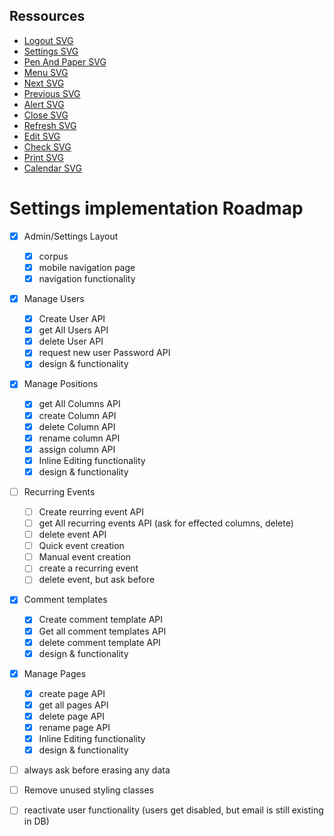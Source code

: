 ## Ressources

- [Logout SVG](https://www.svgrepo.com/svg/115080/logout)
- [Settings SVG](https://www.svgrepo.com/svg/11478/settings)
- [Pen And Paper SVG](https://www.svgrepo.com/svg/41783/pen-and-paper)
- [Menu SVG](https://www.svgrepo.com/svg/3034/menu)
- [Next SVG](https://www.svgrepo.com/svg/3667/next)
- [Previous SVG](https://www.svgrepo.com/svg/79187/left-arrow)
- [Alert SVG](https://www.svgrepo.com/svg/204957/alert)
- [Close SVG](https://www.svgrepo.com/svg/30681/close)
- [Refresh SVG](https://www.svgrepo.com/svg/76889/refresh)
- [Edit SVG](https://www.svgrepo.com/svg/56967/edit)
- [Check SVG](https://www.svgrepo.com/svg/125862/check)
- [Print SVG](https://www.svgrepo.com/svg/476458/print)
- [Calendar SVG](https://www.svgrepo.com/svg/511575/calendar-1322)

# Settings implementation Roadmap

- [x] Admin/Settings Layout

  - [x] corpus
  - [x] mobile navigation page
  - [x] navigation functionality

- [x] Manage Users

  - [x] Create User API
  - [x] get All Users API
  - [x] delete User API
  - [x] request new user Password API
  - [x] design & functionality

- [x] Manage Positions

  - [x] get All Columns API
  - [x] create Column API
  - [x] delete Column API
  - [x] rename column API
  - [x] assign column API
  - [x] Inline Editing functionality
  - [x] design & functionality

- [ ] Recurring Events

  - [ ] Create reurring event API
  - [ ] get All recurring events API (ask for effected columns, delete)
  - [ ] delete event API
  - [ ] Quick event creation
  - [ ] Manual event creation
  - [ ] create a recurring event
  - [ ] delete event, but ask before

- [x] Comment templates

  - [x] Create comment template API
  - [x] Get all comment templates API
  - [x] delete comment template API
  - [x] design & functionality

- [x] Manage Pages

  - [x] create page API
  - [x] get all pages API
  - [x] delete page API
  - [x] rename page API
  - [x] Inline Editing functionality
  - [x] design & functionality

- [ ] always ask before erasing any data
- [ ] Remove unused styling classes
- [ ] reactivate user functionality (users get disabled, but email is still existing in DB)

